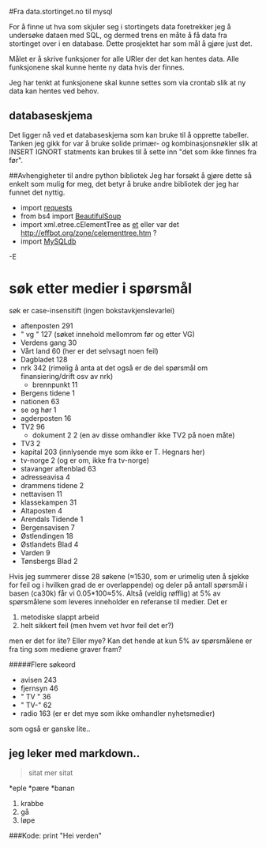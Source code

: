 #Fra data.stortinget.no til mysql

For å finne ut hva som skjuler seg i stortingets data foretrekker jeg å undersøke dataen med SQL, og dermed trens en måte å få data fra stortinget over i en database. Dette prosjektet har som mål å gjøre just det.

Målet er å skrive funksjoner for alle URler der det kan hentes data. 
Alle funksjonene skal kunne hente ny data hvis der finnes.

Jeg har tenkt at funksjonene skal kunne settes som via crontab slik at ny data kan hentes ved behov.



## databaseskjema
Det ligger nå ved et databaseskjema som kan bruke til å opprette tabeller. Tanken jeg gikk for var å bruke solide primær- og kombinasjonsnøkler slik at INSERT IGNORT statments kan brukes til å sette inn "det som ikke finnes fra før". 


##Avhengigheter til andre python bibliotek
Jeg har forsøkt å gjøre dette så enkelt som mulig for meg, det betyr å bruke andre bibliotek der jeg har funnet det nyttig.

* import [requests](http://kennethreitz.com/requests-python-http-module.html)
* from bs4 import [BeautifulSoup](http://www.crummy.com/software/BeautifulSoup/) 
* import xml.etree.cElementTree as [et](http://lxml.de/) eller var det http://effbot.org/zone/celementtree.htm ?
* import [MySQLdb](http://mysql-python.sourceforge.net/)


-E


# søk etter medier i spørsmål 
søk er case-insensitift (ingen bokstavkjenslevarlei)

* aftenposten 		291
* " vg "				127		(søket innehold mellomrom før og etter VG)
* Verdens gang		30
* Vårt land			60 		(her er det selvsagt noen feil)
* Dagbladet			128
* nrk					342		(rimelig å anta at det også er de del spørsmål om finansiering/drift osv av nrk)
    * brennpunkt			11
* Bergens tidene		1
* nationen			63
* se og hør			1
* agderposten			16
* TV2					96
    * dokument 2			2		(en av disse omhandler ikke TV2 på noen måte)
* TV3					2
* kapital				203		(innlysende mye som ikke er T. Hegnars her)
* tv-norge			2		(og er om, ikke fra tv-norge)
* stavanger aftenblad	63
* adresseavisa		4
* drammens tidene		2
* nettavisen			11
* klassekampen		31
* Altaposten			4
* Arendals Tidende	1
* Bergensavisen		7
* Østlendingen		18
* Østlandets Blad		4
* Varden				9
* Tønsbergs Blad		2

Hvis jeg summerer disse 28 søkene (≈1530, som er urimelig uten å sjekke for feil og i hvilken grad de er overlappende) og deler på antall spørsmål i basen (ca30k) får vi 0.05*100≈5%.
Altså (veldig røfflig) at 5% av spørsmålene som leveres inneholder en referanse til medier. 
Det er 

1. metodiske slappt arbeid
2. helt sikkert feil (men hvem vet hvor feil det er?)

men er det for lite? Eller mye?
Kan det hende at kun 5% av spørsmålene er fra ting som mediene graver fram?


#####Flere søkeord
* avisen			243		
* fjernsyn		46
* " TV "			36
* " TV-"			62
* radio			163		(er er det mye som ikke omhandler nyhetsmedier)

som også er ganske lite..


## jeg leker med markdown..

> sitat
> mer sitat

*eple
*pære
*banan

1. krabbe
2. gå
3. løpe

###Kode:
    print "Hei verden"


